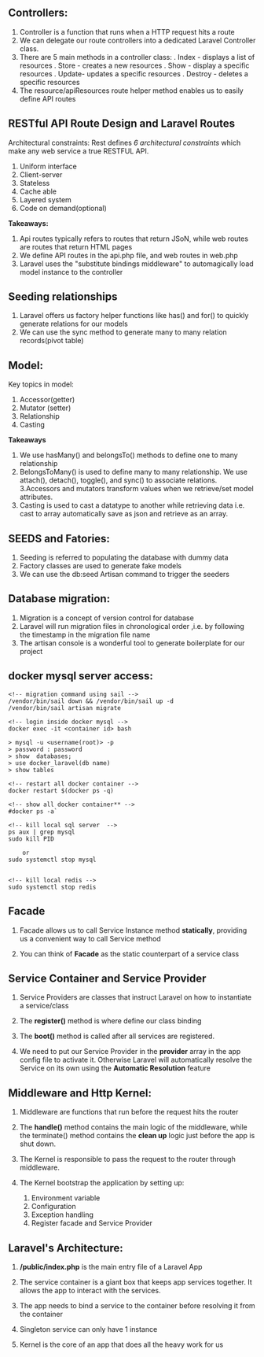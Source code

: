 ## Controllers:

1. Controller is a function that runs when a HTTP request hits a route
2. We can delegate our route controllers into a dedicated Laravel Controller class.
3. There are 5 main methods in a controller class:
    . Index - displays a list of resources
    . Store - creates a new resources
    . Show - display a specific resources
    . Update- updates a specific resources
    . Destroy - deletes a specific resources
4. The resource/apiResources route helper method enables us to easily define API routes



## RESTful API Route Design and Laravel Routes

Architectural constraints: Rest defines *6 architectural constraints* which make any web service a true RESTFUL API.

1. Uniform interface
2. Client-server
3. Stateless
4. Cache able
5. Layered system
6. Code on demand(optional)

**Takeaways:**
1. Api routes typically refers to routes that return JSoN, while web routes are routes that return HTML pages
2. We define API routes in the api.php file, and web routes in web.php
3. Laravel uses the "substitute bindings middleware" to automagically load model instance to the controller 


## Seeding relationships

1. Laravel offers us factory helper functions like 
has() and for() to quickly generate relations for our models
2. We can use the sync method to generate many to many relation records(pivot table)

## Model:

Key topics in model:
1. Accessor(getter)
2. Mutator (setter)
3. Relationship
4. Casting

**Takeaways**
1. We use hasMany() and belongsTo() methods to define one to many relationship
2. BelongsToMany() is used to define many to many relationship. We use attach(), detach(), toggle(), and sync() to associate relations.
3.Accessors and mutators transform values when we retrieve/set model attributes.
4. Casting is used to cast a datatype to another while retrieving data i.e. cast to array automatically save as json and retrieve as an array. 

## SEEDS and Fatories:

1. Seeding is referred to populating the database with dummy data
2. Factory classes are used to generate fake models
3. We can use the db:seed Artisan command to trigger the seeders
## Database migration:

1. Migration is a concept of version control for database
2. Laravel will run migration files in chronological order ,i.e. by following the timestamp in the migration file name
3. The artisan console is a wonderful tool to generate boilerplate for our project

## docker mysql server access:
```
<!-- migration command using sail -->
/vendor/bin/sail down && /vendor/bin/sail up -d
/vendor/bin/sail artisan migrate

<!-- login inside docker mysql -->
docker exec -it <container id> bash 

> mysql -u <username(root)> -p
> password : password 
> show  databases;
> use docker_laravel(db name)
> show tables

<!-- restart all docker container -->
docker restart $(docker ps -q)

<!-- show all docker container** -->
#docker ps -a`

<!-- kill local sql server  -->
ps aux | grep mysql
sudo kill PID

    or 
sudo systemctl stop mysql 


<!-- kill local redis -->
sudo systemctl stop redis

```
## Facade

1. Facade allows us to call Service Instance method **statically**, providing us a convenient way to call Service method

2. You can think of **Facade** as the static counterpart of a service class


## Service Container and Service Provider

1. Service Providers are classes that instruct Laravel on how to instantiate a service/class

2. The **register()** method is where define our class binding

3. The **boot()** method is called after all services are registered.

4. We need to put our Service Provider in the **provider** array in the app config file to activate it. Otherwise Laravel will automatically resolve the Service on its own using the **Automatic Resolution** feature

##  Middleware and Http Kernel:
1. Middleware are functions that run before the request hits the router
2. The **handle()** method contains the main logic of the middleware, while the terminate() method contains the **clean up** logic just before the app is shut down.

3. The Kernel is responsible to pass the request to the router through middleware.

4. The Kernel bootstrap the application by setting up:
    1. Environment variable
    2. Configuration
    4. Exception handling
    5. Register facade and Service Provider


## Laravel's Architecture:

1. **/public/index.php** is the main entry file of a Laravel App

2. The service container is a giant box that keeps app services together. It allows the app to interact with the services.

3. The app needs to bind a service to the container before resolving it from the container

4. Singleton service can only have 1 instance

5. Kernel is the core of an app that does all the heavy work for us

